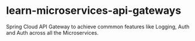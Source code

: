 # learn-microservices-api-gateways
Spring Cloud API Gateway to achieve commmon features like Logging, Auth and Auth across all the Microservices.
